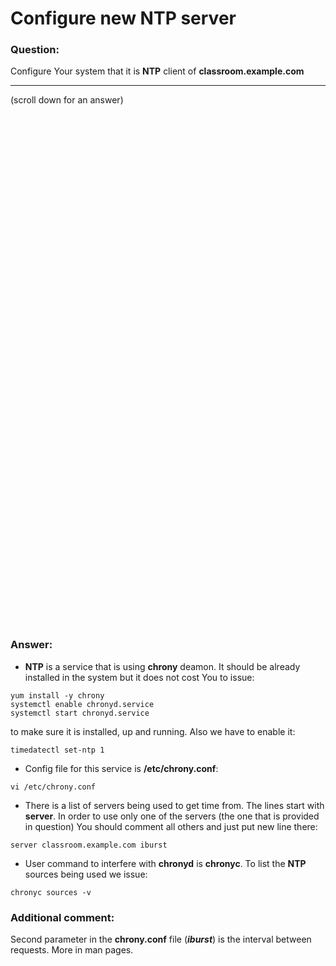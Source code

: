 # Configure new NTP server

### Question:
Configure Your system that it is **NTP** client of **classroom.example.com** 

***
(scroll down for an answer)

<br/><br/><br/><br/><br/><br/><br/><br/><br/><br/><br/><br/><br/><br/><br/><br/><br/><br/><br/><br/><br/><br/><br/><br/>
<br/><br/><br/><br/><br/><br/><br/><br/><br/><br/><br/><br/><br/><br/><br/><br/><br/><br/><br/><br/><br/><br/><br/><br/>

### Answer:

* **NTP** is a service that is using **chrony** deamon. It should be already installed in the system but it does not cost You
to issue:

```
yum install -y chrony
systemctl enable chronyd.service
systemctl start chronyd.service
```

to make sure it is installed, up and running. Also we have to enable it:

```
timedatectl set-ntp 1
```

* Config file for this service is **/etc/chrony.conf**: 

```
vi /etc/chrony.conf
```

* There is a list of servers being used to get time from. The lines start with **server**. In order to use only one of the 
servers (the one that is provided in question) You should comment all others and just put new line there: 

```
server classroom.example.com iburst
```

* User command to interfere with **chronyd** is **chronyc**. To list the **NTP** sources being used we issue:

```
chronyc sources -v
```


### Additional comment:

Second parameter in the **chrony.conf** file (***iburst***) is the interval between requests. More in man pages.
